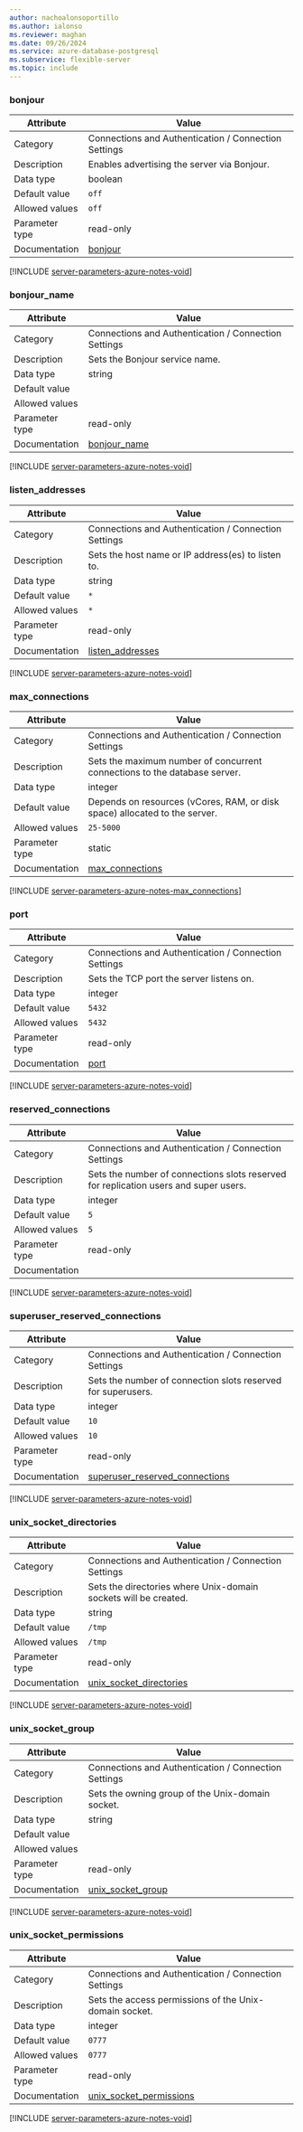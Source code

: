 ```yaml
---
author: nachoalonsoportillo
ms.author: ialonso
ms.reviewer: maghan
ms.date: 09/26/2024
ms.service: azure-database-postgresql
ms.subservice: flexible-server
ms.topic: include
---
```

### bonjour

| Attribute      | Value                                                      |
|----------------|------------------------------------------------------------|
| Category       | Connections and Authentication / Connection Settings |
| Description    | Enables advertising the server via Bonjour.                                          |
| Data type      | boolean   |
| Default value  | `off`                                                                      |
| Allowed values | `off`          |
| Parameter type | read-only      |
| Documentation  | [bonjour](https://www.postgresql.org/docs/11/runtime-config-connection.html#GUC-BONJOUR)                                               |


[!INCLUDE [server-parameters-azure-notes-void](./server-parameters-azure-notes-void.md)]



### bonjour_name

| Attribute      | Value                                                      |
|----------------|------------------------------------------------------------|
| Category       | Connections and Authentication / Connection Settings |
| Description    | Sets the Bonjour service name.                                                       |
| Data type      | string    |
| Default value  |                                                                            |
| Allowed values |                |
| Parameter type | read-only      |
| Documentation  | [bonjour_name](https://www.postgresql.org/docs/11/runtime-config-connection.html#GUC-BONJOUR-NAME)                                     |


[!INCLUDE [server-parameters-azure-notes-void](./server-parameters-azure-notes-void.md)]



### listen_addresses

| Attribute      | Value                                                      |
|----------------|------------------------------------------------------------|
| Category       | Connections and Authentication / Connection Settings |
| Description    | Sets the host name or IP address(es) to listen to.                                   |
| Data type      | string    |
| Default value  | `*`                                                                        |
| Allowed values | `*`            |
| Parameter type | read-only      |
| Documentation  | [listen_addresses](https://www.postgresql.org/docs/11/runtime-config-connection.html#GUC-LISTEN-ADDRESSES)                             |


[!INCLUDE [server-parameters-azure-notes-void](./server-parameters-azure-notes-void.md)]



### max_connections

| Attribute      | Value                                                      |
|----------------|------------------------------------------------------------|
| Category       | Connections and Authentication / Connection Settings |
| Description    | Sets the maximum number of concurrent connections to the database server.            |
| Data type      | integer   |
| Default value  | Depends on resources (vCores, RAM, or disk space) allocated to the server. |
| Allowed values | `25-5000`      |
| Parameter type | static         |
| Documentation  | [max_connections](https://www.postgresql.org/docs/11/runtime-config-connection.html#GUC-MAX-CONNECTIONS)                               |


[!INCLUDE [server-parameters-azure-notes-max_connections](./server-parameters-azure-notes-max_connections.md)]



### port

| Attribute      | Value                                                      |
|----------------|------------------------------------------------------------|
| Category       | Connections and Authentication / Connection Settings |
| Description    | Sets the TCP port the server listens on.                                             |
| Data type      | integer   |
| Default value  | `5432`                                                                     |
| Allowed values | `5432`         |
| Parameter type | read-only      |
| Documentation  | [port](https://www.postgresql.org/docs/11/runtime-config-connection.html#GUC-PORT)                                                     |


[!INCLUDE [server-parameters-azure-notes-void](./server-parameters-azure-notes-void.md)]



### reserved_connections

| Attribute      | Value                                                      |
|----------------|------------------------------------------------------------|
| Category       | Connections and Authentication / Connection Settings |
| Description    | Sets the number of connections slots reserved for replication users and super users. |
| Data type      | integer   |
| Default value  | `5`                                                                        |
| Allowed values | `5`            |
| Parameter type | read-only      |
| Documentation  |                                                                                                                                        |


[!INCLUDE [server-parameters-azure-notes-void](./server-parameters-azure-notes-void.md)]



### superuser_reserved_connections

| Attribute      | Value                                                      |
|----------------|------------------------------------------------------------|
| Category       | Connections and Authentication / Connection Settings |
| Description    | Sets the number of connection slots reserved for superusers.                         |
| Data type      | integer   |
| Default value  | `10`                                                                       |
| Allowed values | `10`           |
| Parameter type | read-only      |
| Documentation  | [superuser_reserved_connections](https://www.postgresql.org/docs/11/runtime-config-connection.html#GUC-SUPERUSER-RESERVED-CONNECTIONS) |


[!INCLUDE [server-parameters-azure-notes-void](./server-parameters-azure-notes-void.md)]



### unix_socket_directories

| Attribute      | Value                                                      |
|----------------|------------------------------------------------------------|
| Category       | Connections and Authentication / Connection Settings |
| Description    | Sets the directories where Unix-domain sockets will be created.                      |
| Data type      | string    |
| Default value  | `/tmp`                                                                     |
| Allowed values | `/tmp`         |
| Parameter type | read-only      |
| Documentation  | [unix_socket_directories](https://www.postgresql.org/docs/11/runtime-config-connection.html#GUC-UNIX-SOCKET-DIRECTORIES)               |


[!INCLUDE [server-parameters-azure-notes-void](./server-parameters-azure-notes-void.md)]



### unix_socket_group

| Attribute      | Value                                                      |
|----------------|------------------------------------------------------------|
| Category       | Connections and Authentication / Connection Settings |
| Description    | Sets the owning group of the Unix-domain socket.                                     |
| Data type      | string    |
| Default value  |                                                                            |
| Allowed values |                |
| Parameter type | read-only      |
| Documentation  | [unix_socket_group](https://www.postgresql.org/docs/11/runtime-config-connection.html#GUC-UNIX-SOCKET-GROUP)                           |


[!INCLUDE [server-parameters-azure-notes-void](./server-parameters-azure-notes-void.md)]



### unix_socket_permissions

| Attribute      | Value                                                      |
|----------------|------------------------------------------------------------|
| Category       | Connections and Authentication / Connection Settings |
| Description    | Sets the access permissions of the Unix-domain socket.                               |
| Data type      | integer   |
| Default value  | `0777`                                                                     |
| Allowed values | `0777`         |
| Parameter type | read-only      |
| Documentation  | [unix_socket_permissions](https://www.postgresql.org/docs/11/runtime-config-connection.html#GUC-UNIX-SOCKET-PERMISSIONS)               |


[!INCLUDE [server-parameters-azure-notes-void](./server-parameters-azure-notes-void.md)]




